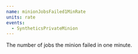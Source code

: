 ```yaml
---
name: minionJobsFailed1MinRate
units: rate
events:
  - SyntheticsPrivateMinion
---
```


The number of jobs the minion failed in one minute.